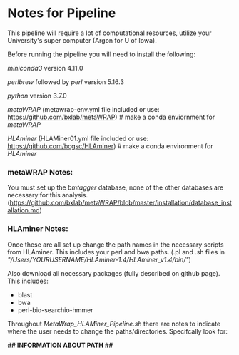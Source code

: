 # Notes for Pipeline #

This pipeline will require a lot of computational resources, utilize your University's super computer (Argon for U of Iowa).

Before running the pipeline you will need to install the following:

*miniconda3* version 4.11.0

*perlbrew* followed by *perl* version 5.16.3

*python* version 3.7.0

*metaWRAP* (metawrap-env.yml file included or use: https://github.com/bxlab/metaWRAP) # make a conda enviornment for *metaWRAP*

*HLAminer* (HLAMiner01.yml file included or use: https://github.com/bcgsc/HLAminer) # make a conda environment for *HLAminer*

### metaWRAP Notes: ###
You must set up the *bmtagger* database, none of the other databases are necessary for this analysis. 
(https://github.com/bxlab/metaWRAP/blob/master/installation/database_installation.md)

### HLAminer Notes: ###
Once these are all set up change the path names in the necessary scripts from HLAminer. This includes
your perl and bwa paths.
(.pl and .sh files in *"/Users/YOURUSERNAME/HLAminer-1.4/HLAminer_v1.4/bin/"*)

Also download all necessary packages (fully described on github page). This includes:
- blast
- bwa
- perl-bio-searchio-hmmer

Throughout *MetaWrap_HLAMiner_Pipeline.sh* there are notes to indicate where the user needs to change the paths/directories. 
Specifcally look for:

**## INFORMATION ABOUT PATH ##**
